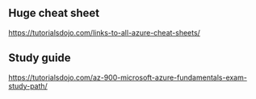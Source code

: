 ## Huge cheat sheet
https://tutorialsdojo.com/links-to-all-azure-cheat-sheets/

## Study guide
https://tutorialsdojo.com/az-900-microsoft-azure-fundamentals-exam-study-path/
